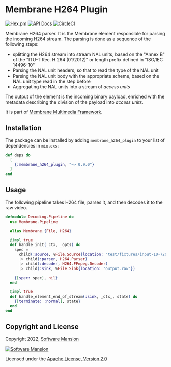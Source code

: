 # Membrane H264 Plugin

[![Hex.pm](https://img.shields.io/hexpm/v/membrane_h264_plugin.svg)](https://hex.pm/packages/membrane_h264_plugin)
[![API Docs](https://img.shields.io/badge/api-docs-yellow.svg?style=flat)](https://hexdocs.pm/membrane_h264_plugin)
[![CircleCI](https://circleci.com/gh/membraneframework/membrane_h264_plugin.svg?style=svg)](https://circleci.com/gh/membraneframework/membrane_h264_plugin)

Membrane H264 parser.
It is the Membrane element responsible for parsing the incoming H264 stream. The parsing is done as a sequence of the following steps:
* splitting the H264 stream into stream NAL units, based on the "Annex B" of the "ITU-T Rec. H.264 (01/2012)" or length prefix defined in "ISO/IEC 14496-10"
* Parsing the NAL unit headers, so that to read the type of the NAL unit
* Parsing the NAL unit body with the appropriate scheme, based on the NAL unit type read in the step before
* Aggregating the NAL units into a stream of *access units*

The output of the element is the incoming binary payload, enriched with the metadata describing the division of the payload into *access units*.

It is part of [Membrane Multimedia Framework](https://membraneframework.org).

## Installation

The package can be installed by adding `membrane_h264_plugin` to your list of dependencies in `mix.exs`:

```elixir
def deps do
  [
    {:membrane_h264_plugin, "~> 0.9.0"}
  ]
end
```

## Usage

The following pipeline takes H264 file, parses it, and then decodes it to the raw video.

```elixir
defmodule Decoding.Pipeline do
  use Membrane.Pipeline

  alias Membrane.{File, H264}

  @impl true
  def handle_init(_ctx, _opts) do
    spec =
      child(:source, %File.Source{location: "test/fixtures/input-10-720p-main.h264"})
      |> child(:parser, H264.Parser)
      |> child(:decoder, H264.FFmpeg.Decoder)
      |> child(:sink, %File.Sink{location: "output.raw"})

    {[spec: spec], nil}
  end

  @impl true
  def handle_element_end_of_stream(:sink, _ctx_, state) do
    {[terminate: :normal], state}
  end
end
```


## Copyright and License

Copyright 2022, [Software Mansion](https://swmansion.com/?utm_source=git&utm_medium=readme&utm_campaign=membrane_h264_plugin)

[![Software Mansion](https://logo.swmansion.com/logo?color=white&variant=desktop&width=200&tag=membrane-github)](https://swmansion.com/?utm_source=git&utm_medium=readme&utm_campaign=membrane_h264_plugin)

Licensed under the [Apache License, Version 2.0](LICENSE)
